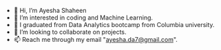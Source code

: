 - 👋 Hi, I’m Ayesha Shaheen
- 👀 I’m interested in coding and Machine Learning.
- 🌱 I graduated from  Data Analytics bootcamp from Columbia university.
- 💞️ I’m looking to collaborate on projects.
- 📫 Reach me through my email "ayesha.da7@gmail.com".

<!---
Ayesha-da/Ayesha-da is a ✨ special ✨ repository because its `README.md` (this file) appears on your GitHub profile.
You can click the Preview link to take a look at your changes.
--->
